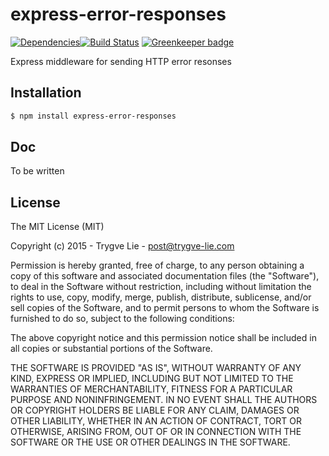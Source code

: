 # express-error-responses

[![Dependencies](https://img.shields.io/david/trygve-lie/express-error-responses.svg?style=flat-square)](https://david-dm.org/trygve-lie/express-error-responses)[![Build Status](http://img.shields.io/travis/trygve-lie/express-error-responses/master.svg?style=flat-square)](https://travis-ci.org/trygve-lie/express-error-responses) [![Greenkeeper badge](https://badges.greenkeeper.io/trygve-lie/express-error-responses.svg)](https://greenkeeper.io/)


Express middleware for sending HTTP error resonses



## Installation

```bash
$ npm install express-error-responses
```


## Doc

To be written



## License 

The MIT License (MIT)

Copyright (c) 2015 - Trygve Lie - post@trygve-lie.com

Permission is hereby granted, free of charge, to any person obtaining a copy
of this software and associated documentation files (the "Software"), to deal
in the Software without restriction, including without limitation the rights
to use, copy, modify, merge, publish, distribute, sublicense, and/or sell
copies of the Software, and to permit persons to whom the Software is
furnished to do so, subject to the following conditions:

The above copyright notice and this permission notice shall be included in
all copies or substantial portions of the Software.

THE SOFTWARE IS PROVIDED "AS IS", WITHOUT WARRANTY OF ANY KIND, EXPRESS OR
IMPLIED, INCLUDING BUT NOT LIMITED TO THE WARRANTIES OF MERCHANTABILITY,
FITNESS FOR A PARTICULAR PURPOSE AND NONINFRINGEMENT. IN NO EVENT SHALL THE
AUTHORS OR COPYRIGHT HOLDERS BE LIABLE FOR ANY CLAIM, DAMAGES OR OTHER
LIABILITY, WHETHER IN AN ACTION OF CONTRACT, TORT OR OTHERWISE, ARISING FROM,
OUT OF OR IN CONNECTION WITH THE SOFTWARE OR THE USE OR OTHER DEALINGS IN
THE SOFTWARE.
